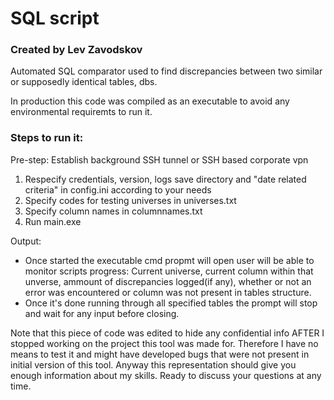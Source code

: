# SQL script

### Created by Lev Zavodskov

Automated SQL comparator used to find discrepancies between two similar or supposedly identical tables, dbs.

In production this code was compiled as an executable to avoid any environmental requiremts to run it.

### Steps to run it:

Pre-step: Establish background SSH tunnel or SSH based corporate vpn
1) Respecify credentials, version, logs save directory and "date related criteria" in config.ini according to your needs
2) Specify codes for testing universes in universes.txt
3) Specify column names in columnnames.txt
4) Run main.exe

Output:
- Once started the executable cmd propmt will open user will be able to monitor scripts progress: Current universe, current column within that unverse, ammount of discrepancies logged(if any), whether or not an error was encountered or column was not present in tables structure.
- Once it's done running through all specified tables the prompt will stop and wait for any input before closing.

Note that this piece of code was edited to hide any confidential info AFTER I stopped working on the project this tool was made for. Therefore I have no means to test it and might have developed bugs that were not present in initial version of this tool. Anyway this representation should give you enough information about my skills. Ready to discuss your questions at any time.
